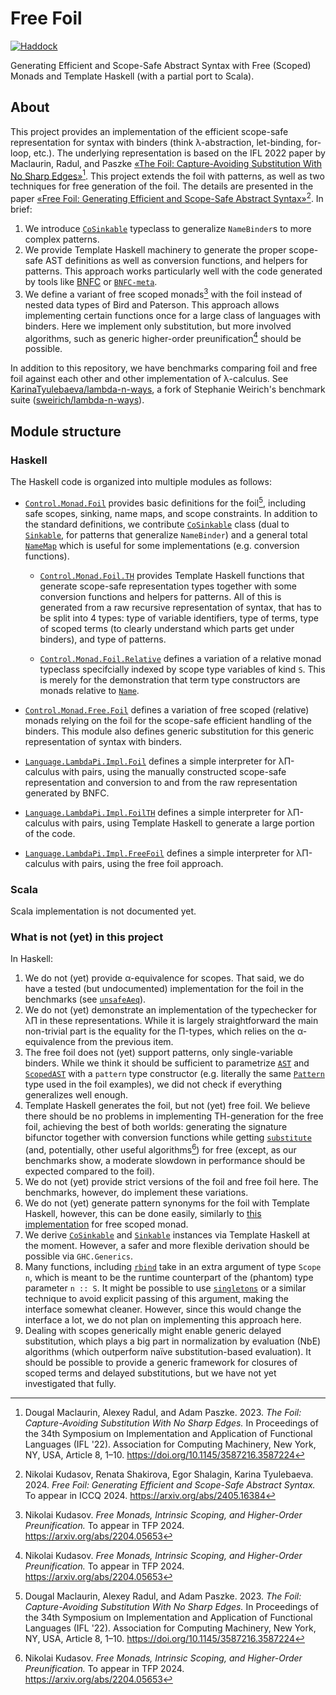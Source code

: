 # Free Foil

[![Haddock](<https://shields.io/badge/Haddock%20(main)-Code%20documentation-informational>)](https://fizruk.github.io/free-foil/haddock/)

Generating Efficient and Scope-Safe Abstract Syntax with Free (Scoped) Monads and Template Haskell (with a partial port to Scala).

## About

This project provides an implementation of the efficient scope-safe representation
for syntax with binders (think λ-abstraction, let-binding, for-loop, etc.).
The underlying representation is based on the IFL 2022 paper by Maclaurin, Radul, and Paszke [«The Foil: Capture-Avoiding Substitution With No Sharp Edges»](https://doi.org/10.1145/3587216.3587224)[^1]. This project extends the foil with patterns, as well as two
techniques for free generation of the foil. The details are presented in the paper [«Free Foil: Generating Efficient and Scope-Safe Abstract Syntax»](https://arxiv.org/abs/2405.16384)[^2]. In brief:

1. We introduce [`CoSinkable`](https://fizruk.github.io/free-foil/haddock/free-foil-0.0.1/Control-Monad-Foil.html#t:CoSinkable) typeclass to generalize `NameBinder`s to more complex patterns.
2. We provide Template Haskell machinery to generate the proper scope-safe AST definitions as well as conversion functions, and helpers for patterns. This approach works particularly well with the code generated by tools like [BNFC](https://bnfc.digitalgrammars.com) or [`BNFC-meta`](https://hackage.haskell.org/package/BNFC-meta).
3. We define a variant of free scoped monads[^3] with the foil instead of nested data types of Bird and Paterson. This approach allows implementing certain functions once for a large class of languages with binders. Here we implement only substitution, but more involved algorithms, such as generic higher-order preunification[^3] should be possible.

In addition to this repository, we have benchmarks comparing foil and free foil against each other and other implementation of λ-calculus.
See [KarinaTyulebaeva/lambda-n-ways](https://github.com/KarinaTyulebaeva/lambda-n-ways), a fork of Stephanie Weirich's benchmark suite ([sweirich/lambda-n-ways](https://github.com/sweirich/lambda-n-ways)).

## Module structure

### Haskell

The Haskell code is organized into multiple modules as follows:

- [`Control.Monad.Foil`](https://fizruk.github.io/free-foil/haddock/free-foil-0.0.1/Control-Monad-Foil.html) provides basic definitions for the foil[^1], including safe scopes, sinking, name maps, and scope constraints. In addition to the standard definitions, we contribute [`CoSinkable`](https://fizruk.github.io/free-foil/haddock/free-foil-0.0.1/Control-Monad-Foil.html#t:CoSinkable) class (dual to [`Sinkable`](https://fizruk.github.io/free-foil/haddock/free-foil-0.0.1/Control-Monad-Foil.html#t:Sinkable), for patterns that generalize `NameBinder`) and a general total [`NameMap`](https://fizruk.github.io/free-foil/haddock/free-foil-0.0.1/Control-Monad-Foil.html#g:4) which is useful for some implementations (e.g. conversion functions).

  - [`Control.Monad.Foil.TH`](https://fizruk.github.io/free-foil/haddock/free-foil-0.0.1/Control-Monad-Foil-TH.html) provides Template Haskell functions that generate scope-safe representation types together with some conversion functions and helpers for patterns. All of this is generated from a raw recursive representation of syntax, that has to be split into 4 types: type of variable identifiers, type of terms, type of scoped terms (to clearly understand which parts get under binders), and type of patterns.

  - [`Control.Monad.Foil.Relative`](https://fizruk.github.io/free-foil/haddock/free-foil-0.0.1/Control-Monad-Foil-Relative.html) defines a variation of a relative monad typeclass specifcially indexed by scope type variables of kind `S`. This is merely for the demonstration that term type constructors are monads relative to [`Name`](https://fizruk.github.io/free-foil/haddock/free-foil-0.0.1/Control-Monad-Foil-Internal.html#t:Name).

- [`Control.Monad.Free.Foil`](https://fizruk.github.io/free-foil/haddock/free-foil-0.0.1/Control-Monad-Free-Foil.html) defines a variation of free scoped (relative) monads relying on the foil for the scope-safe efficient handling of the binders. This module also defines generic substitution for this generic representation of syntax with binders.

- [`Language.LambdaPi.Impl.Foil`](https://fizruk.github.io/free-foil/haddock/free-foil-0.0.1/Language-LambdaPi-Impl-Foil.html) defines a simple interpreter for λΠ-calculus with pairs, using the manually constructed scope-safe representation and conversion to and from the raw representation generated by BNFC.

- [`Language.LambdaPi.Impl.FoilTH`](https://fizruk.github.io/free-foil/haddock/free-foil-0.0.1/Language-LambdaPi-Impl-FoilTH.html) defines a simple interpreter for λΠ-calculus with pairs, using Template Haskell to generate a large portion of the code.

- [`Language.LambdaPi.Impl.FreeFoil`](https://fizruk.github.io/free-foil/haddock/free-foil-0.0.1/Language-LambdaPi-Impl-FoilTH.html) defines a simple interpreter for λΠ-calculus with pairs, using the free foil approach.

### Scala

Scala implementation is not documented yet.

### What is not (yet) in this project

In Haskell:

1. We do not (yet) provide α-equivalence for scopes. That said, we do have a tested (but undocumented) implementation for the foil in the benchmarks (see [`unsafeAeq`](https://github.com/KarinaTyulebaeva/lambda-n-ways/blob/09a995f9644f6bf29db1803eef004ddd382b823d/lib/FreeScoped/Foil.hs#L336-L401)).
2. We do not (yet) demonstrate an implementation of the typechecker for λΠ in these representations. While it is largely straightforward the main non-trivial part is the equality for the Π-types, which relies on the α-equivalence from the previous item.
3. The free foil does not (yet) support patterns, only single-variable binders. While we think it should be sufficient to parametrize [`AST`](https://fizruk.github.io/free-foil/haddock/free-foil-0.0.1/Control-Monad-Free-Foil.html#t:AST) and [`ScopedAST`](https://fizruk.github.io/free-foil/haddock/free-foil-0.0.1/Control-Monad-Free-Foil.html#t:ScopedAST) with a `pattern` type constructor (e.g. literally the same [`Pattern`](https://fizruk.github.io/free-foil/haddock/free-foil-0.0.1/Language-LambdaPi-Impl-Foil.html#t:Pattern) type used in the foil examples), we did not check if everything generalizes well enough.
4. Template Haskell generates the foil, but not (yet) free foil. We believe there should be no problems in implementing TH-generation for the free foil, achieving the best of both worlds: generating the signature bifunctor together with conversion functions while getting [`substitute`](https://fizruk.github.io/free-foil/haddock/free-foil-0.0.1/Control-Monad-Free-Foil.html#v:substitute) (and, potentially, other useful algorithms[^3]) for free (except, as our benchmarks show, a moderate slowdown in performance should be expected compared to the foil).
5. We do not (yet) provide strict versions of the foil and free foil here. The benchmarks, however, do implement these variations.
6. We do not (yet) generate pattern synonyms for the foil with Template Haskell, however, this can be done easily, similarly to [this implementation](https://github.com/rzk-lang/rzk/blob/013b4126adeefe69dc757e38e18cd17a79b5a0fc/rzk/src/Free/Scoped/TH.hs) for free scoped monad.
7. We derive [`CoSinkable`](https://fizruk.github.io/free-foil/haddock/free-foil-0.0.1/Control-Monad-Foil.html#t:CoSinkable) and [`Sinkable`](https://fizruk.github.io/free-foil/haddock/free-foil-0.0.1/Control-Monad-Foil.html#t:Sinkable) instances via Template Haskell at the moment. However, a safer and more flexible derivation should be possible via `GHC.Generics`.
8. Many functions, including [`rbind`](https://fizruk.github.io/free-foil/haddock/free-foil-0.0.1/Control-Monad-Foil-Relative.html#v:rbind) take in an extra argument of type `Scope n`, which is meant to be the runtime counterpart of the (phantom) type parameter `n :: S`. It might be possible to use [`singletons`](https://hackage.haskell.org/package/singletons) or a similar technique to avoid explicit passing of this argument, making the interface somewhat cleaner. However, since this would change the interface a lot, we do not plan on implementing this approach here.
9. Dealing with scopes generically might enable generic delayed substitution, which plays a big part in normalization by evaluation (NbE) algorithms (which outperform naïve substitution-based evaluation). It should be possible to provide a generic framework for closures of scoped terms and delayed substitutions, but we have not yet investigated that fully.

[^1]: Dougal Maclaurin, Alexey Radul, and Adam Paszke. 2023. _The Foil: Capture-Avoiding Substitution With No Sharp Edges._ In Proceedings of the 34th Symposium on Implementation and Application of Functional Languages (IFL '22). Association for Computing Machinery, New York, NY, USA, Article 8, 1–10. <https://doi.org/10.1145/3587216.3587224>
[^2]: Nikolai Kudasov, Renata Shakirova, Egor Shalagin, Karina Tyulebaeva. 2024. _Free Foil: Generating Efficient and Scope-Safe Abstract Syntax._ To appear in ICCQ 2024. <https://arxiv.org/abs/2405.16384>
[^3]: Nikolai Kudasov. _Free Monads, Intrinsic Scoping, and Higher-Order Preunification._ To appear in TFP 2024. <https://arxiv.org/abs/2204.05653>
